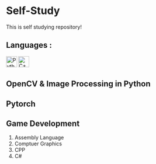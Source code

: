 # Self-Study
This is self studying repository!

## Languages :
<img align="left" alt="Python" width="30px" src="https://img.icons8.com/color/48/000000/python.png" />
<img align="left" alt="C++" width="30px" src="https://img.icons8.com/color/48/000000/c-plus-plus-logo.png"/>

<br/>
<br/>

## OpenCV & Image Processing in Python

## Pytorch

## Game Development
1. Assembly Language
2. Comptuer Graphics
3. CPP
4. C#
